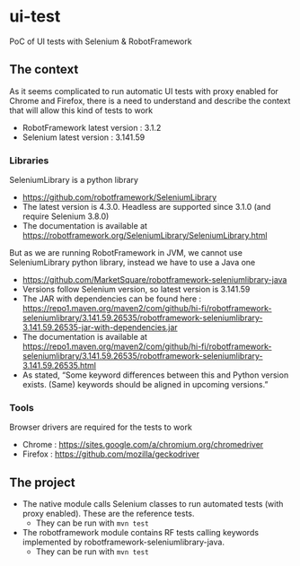 # ui-test

PoC of UI tests with Selenium &amp; RobotFramework

## The context

As it seems complicated to run automatic UI tests with proxy enabled for Chrome and Firefox, there is a need to understand and describe the context that will allow this kind of tests to work

- RobotFramework latest version : 3.1.2
- Selenium latest version : 3.141.59

### Libraries

SeleniumLibrary is a python library
- https://github.com/robotframework/SeleniumLibrary
- The latest version is 4.3.0. Headless are supported since 3.1.0 (and require Selenium 3.8.0)
- The documentation is available at https://robotframework.org/SeleniumLibrary/SeleniumLibrary.html

But as we are running RobotFramework in JVM, we cannot use SeleniumLibrary python library, instead we have to use a Java one
- https://github.com/MarketSquare/robotframework-seleniumlibrary-java
- Versions follow Selenium version, so latest version is 3.141.59
- The JAR with dependencies can be found here : https://repo1.maven.org/maven2/com/github/hi-fi/robotframework-seleniumlibrary/3.141.59.26535/robotframework-seleniumlibrary-3.141.59.26535-jar-with-dependencies.jar
- The documentation is available at https://repo1.maven.org/maven2/com/github/hi-fi/robotframework-seleniumlibrary/3.141.59.26535/robotframework-seleniumlibrary-3.141.59.26535.html
- As stated, “Some keyword differences between this and Python version exists. (Same) keywords should be aligned in upcoming versions.”

### Tools

Browser drivers are required for the tests to work
- Chrome : https://sites.google.com/a/chromium.org/chromedriver
- Firefox : https://github.com/mozilla/geckodriver

## The project

- The native module calls Selenium classes to run automated tests (with proxy enabled). These are the reference tests.
  * They can be run with `mvn test`
- The robotframework module contains RF tests calling keywords implemented by robotframework-seleniumlibrary-java.
  * They can be run with `mvn test`
